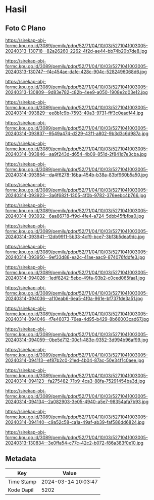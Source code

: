 # Hasil

## Foto C Plano

https://sirekap-obj-formc.kpu.go.id/3089/pemilu/pdpr/52/71/04/10/03/5271041003005-20240313-130718--82a26260-2262-4f2d-ae44-bb74b20b7de8.jpg

https://sirekap-obj-formc.kpu.go.id/3089/pemilu/pdpr/52/71/04/10/03/5271041003005-20240313-130747--f4c454ae-dafe-428c-904c-5282496068d6.jpg

https://sirekap-obj-formc.kpu.go.id/3089/pemilu/pdpr/52/71/04/10/03/5271041003005-20240313-130809--9d83e782-c82b-4ee9-a050-1908e2d03e12.jpg

https://sirekap-obj-formc.kpu.go.id/3089/pemilu/pdpr/52/71/04/10/03/5271041003005-20240314-093829--ee8b1c9b-7593-40a3-9731-fff3c0eadf44.jpg

https://sirekap-obj-formc.kpu.go.id/3089/pemilu/pdpr/52/71/04/10/03/5271041003005-20240314-093837--9549a474-d229-43f1-a802-9b3d3c6d987a.jpg

https://sirekap-obj-formc.kpu.go.id/3089/pemilu/pdpr/52/71/04/10/03/5271041003005-20240314-093846--aa9f243d-d654-4b09-851d-2f841d7e3cba.jpg

https://sirekap-obj-formc.kpu.go.id/3089/pemilu/pdpr/52/71/04/10/03/5271041003005-20240314-093854--da4f6278-16ba-454b-b38a-83bf960b5a50.jpg

https://sirekap-obj-formc.kpu.go.id/3089/pemilu/pdpr/52/71/04/10/03/5271041003005-20240314-093923--3a6f682f-1305-4f0b-9782-376eebc4b766.jpg

https://sirekap-obj-formc.kpu.go.id/3089/pemilu/pdpr/52/71/04/10/03/5271041003005-20240314-093932--6aa86718-ff9d-4fe4-a724-5dbb45fbfba0.jpg

https://sirekap-obj-formc.kpu.go.id/3089/pemilu/pdpr/52/71/04/10/03/5271041003005-20240314-093941--12db9911-5b33-4cf9-bce7-3bf3b5dea9dc.jpg

https://sirekap-obj-formc.kpu.go.id/3089/pemilu/pdpr/52/71/04/10/03/5271041003005-20240314-093950--9ef33d88-ea2c-41ae-aac9-874076fddfe3.jpg

https://sirekap-obj-formc.kpu.go.id/3089/pemilu/pdpr/52/71/04/10/03/5271041003005-20240314-094026--1edf8242-5ebc-49fa-93b2-c0ced065faa1.jpg

https://sirekap-obj-formc.kpu.go.id/3089/pemilu/pdpr/52/71/04/10/03/5271041003005-20240314-094036--a110eab6-6ea5-4f0a-961e-bf737fde3a51.jpg

https://sirekap-obj-formc.kpu.go.id/3089/pemilu/pdpr/52/71/04/10/03/5271041003005-20240314-094046--f7e46073-76ea-4d95-b429-8b66003cad67.jpg

https://sirekap-obj-formc.kpu.go.id/3089/pemilu/pdpr/52/71/04/10/03/5271041003005-20240314-094059--0be5d712-00cf-483e-9352-3d994b96af99.jpg

https://sirekap-obj-formc.kpu.go.id/3089/pemilu/pdpr/52/71/04/10/03/5271041003005-20240314-094113--ef87b2c0-21ed-4b04-87ac-50e34f1c0aee.jpg

https://sirekap-obj-formc.kpu.go.id/3089/pemilu/pdpr/52/71/04/10/03/5271041003005-20240314-094123--fa275482-71b9-4ca3-88fa-75291454ba3d.jpg

https://sirekap-obj-formc.kpu.go.id/3089/pemilu/pdpr/52/71/04/10/03/5271041003005-20240314-094134--2a082903-3e05-4940-a5e7-98354afa7b93.jpg

https://sirekap-obj-formc.kpu.go.id/3089/pemilu/pdpr/52/71/04/10/03/5271041003005-20240314-094140--c9a52c58-ca1a-49af-ab39-faf586dd6824.jpg

https://sirekap-obj-formc.kpu.go.id/3089/pemilu/pdpr/52/71/04/10/03/5271041003005-20240313-130834--3e0ffa54-c77c-42c2-b072-f86a383f0e10.jpg


## Metadata

| Key        | Value               |
| ---------- | ------------------- |
| Time Stamp | 2024-03-14 10:03:47 |
| Kode Dapil | 5202                |



